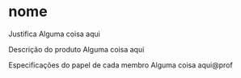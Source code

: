 # nome
Justifica
Alguma coisa aqui

Descrição do produto
Alguma coisa aqui

Especificações do papel de cada membro
Alguma coisa aqui@prof
